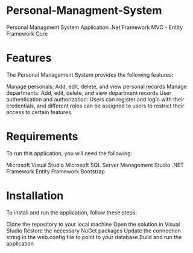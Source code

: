 # Personal-Managment-System
Personal Managment System Application .Net Framework MVC - Entity Framework Core

# Features
The Personal Management System provides the following features:

Manage personals: Add, edit, delete, and view personal records
Manage departments: Add, edit, delete, and view department records
User authentication and authorization: Users can register and login with their credentials, and different roles can be assigned to users to restrict their access to certain features.
# Requirements
To run this application, you will need the following:

Microsoft Visual Studio
Microsoft SQL Server Management Studio
.NET Framework
Entity Framework
Bootstrap
# Installation
To install and run the application, follow these steps:

Clone the repository to your local machine
Open the solution in Visual Studio
Restore the necessary NuGet packages
Update the connection string in the web.config file to point to your database
Build and run the application
